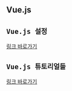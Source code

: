 ## Vue.js 

## `Vue.js 설정`
[링크 바로가기](https://github.com/limdongjin/TIL/tree/master/vuejs/initialization)

## `Vue.js 튜토리얼들`
[링크 바로가기](https://github.com/limdongjin/TIL/tree/master/vuejs/tutorials)
